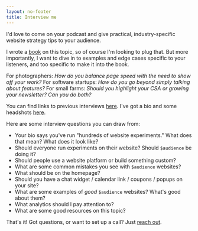 ```yaml
---
layout: no-footer
title: Interview me
---
```


I'd love to come on your podcast and give practical, industry-specific website strategy tips to your audience.

I wrote a [book](https://www.amazon.com/dp/B0BVSXB5W7) on this topic, so of course I'm looking to plug that. But more importantly, I want to dive in to examples and edge cases specific to your listeners, and too specific to make it into the book. 

For photographers: _How do you balance page speed with the need to show off your work?_ For software startups: _How do you go beyond simply talking about features?_ For small farms: _Should you highlight your CSA or growing your newsletter? Can you do both?_

You can find links to previous interviews [here](/guest-spots). I've got a bio and some headshots [here](/media).

Here are some interview questions you can draw from:

- Your bio says you've run "hundreds of website experiments." What does that mean? What does it look like?
- Should everyone run experiments on their website? Should `$audience` be doing it?
- Should people use a website platform or build something custom?
- What are some common mistakes you see with `$audience` websites?
- What should be on the homepage?
- Should you have a chat widget / calendar link / coupons / popups on your site?
- What are some examples of _good_ `$audience` websites? What's good about them?
- What analytics should I pay attention to?
- What are some good resources on this topic?

That's it! Got questions, or want to set up a call? Just [reach out](/contact).
